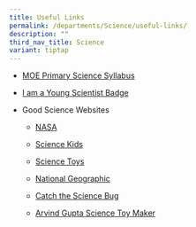 ```yaml
---
title: Useful Links
permalink: /departments/Science/useful-links/
description: ""
third_nav_title: Science
variant: tiptap
---
```

<ul data-tight="true" class="tight">
<li>
<p><a href="https://www.moe.gov.sg/-/media/files/primary/syllabus/2023-primary-science.pdf" rel="noopener" target="_blank">MOE Primary Science Syllabus</a>
</p>
</li>
<li>
<p><a href="https://youngscientist.sscglobal.com.sg/" rel="noopener noreferrer nofollow" target="_blank">I am a Young Scientist Badge</a>
</p>
</li>
</ul>
<ul data-tight="true" class="tight">
<li>
<p>Good Science Websites</p>
<ul data-tight="true" class="tight">
<li>
<p><a href="https://www.nasa.gov/" rel="noopener noreferrer nofollow" target="_blank">NASA</a>
</p>
</li>
<li>
<p><a href="https://www.sciencekids.co.nz/" rel="noopener noreferrer nofollow" target="_blank">Science Kids</a>
</p>
</li>
<li>
<p><a href="https://sci-toys.com/" rel="noopener noreferrer nofollow" target="_blank">Science Toys</a>
</p>
</li>
<li>
<p><a href="https://www.nationalgeographic.com/" rel="noopener noreferrer nofollow" target="_blank">National Geographic</a>
</p>
</li>
<li>
<p><a href="http://www.sciencebug.org/investigators.html" rel="noopener noreferrer nofollow" target="_blank">Catch the Science Bug</a>
</p>
</li>
<li>
<p><a href="http://www.arvindguptatoys.com/toys.html" rel="noopener noreferrer nofollow" target="_blank">Arvind Gupta Science Toy Maker</a>
</p>
</li>
</ul>
</li>
</ul>
<p></p>